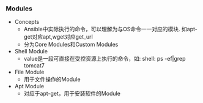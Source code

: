 ### Modules

 * Concepts
   - Ansible中实际执行的命令，可以理解为与OS命令一一对应的模块.
     如apt-get对应apt,wget对应get_url
   - 分为Core Modules和Custom Modules
 * Shell Module
   - value是一段可直接在受控资源上执行的命令，如: shell: ps -ef|grep tomcat7
 * File Module
   - 用于文件操作的Module
 * Apt Module
   - 对应于apt-get，用于安装软件的Module
